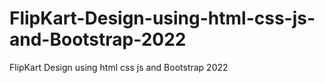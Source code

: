 # FlipKart-Design-using-html-css-js-and-Bootstrap-2022
FlipKart Design using html css js  and Bootstrap 2022
